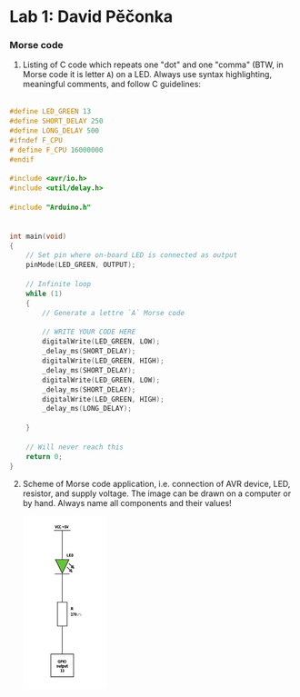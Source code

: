 # Lab 1: David Pěčonka
### Morse code

1. Listing of C code which repeats one "dot" and one "comma" (BTW, in Morse code it is letter `A`) on a LED. Always use syntax highlighting, meaningful comments, and follow C guidelines:

```c

#define LED_GREEN 13  
#define SHORT_DELAY 250 
#define LONG_DELAY 500 
#ifndef F_CPU
# define F_CPU 16000000 
#endif

#include <avr/io.h>    
#include <util/delay.h> 

#include "Arduino.h"        


int main(void)
{
    // Set pin where on-board LED is connected as output
    pinMode(LED_GREEN, OUTPUT);

    // Infinite loop
    while (1)
    {
        // Generate a lettre `A` Morse code

        // WRITE YOUR CODE HERE
        digitalWrite(LED_GREEN, LOW);
        _delay_ms(SHORT_DELAY);
        digitalWrite(LED_GREEN, HIGH);
        _delay_ms(SHORT_DELAY);
        digitalWrite(LED_GREEN, LOW);
        _delay_ms(SHORT_DELAY);
        digitalWrite(LED_GREEN, HIGH);
        _delay_ms(LONG_DELAY);

    }

    // Will never reach this
    return 0;
}
```

2. Scheme of Morse code application, i.e. connection of AVR device, LED, resistor, and supply voltage. The image can be drawn on a computer or by hand. Always name all components and their values!

   ![Schematic](images/morse.png)
